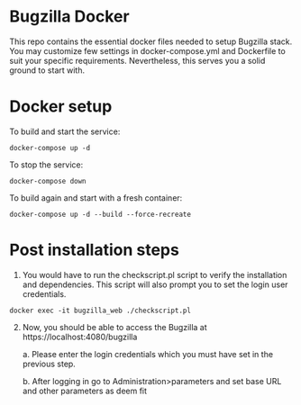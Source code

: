 # Bugzilla Docker
This repo contains the essential docker files needed to setup Bugzilla stack. You may customize few settings in docker-compose.yml and Dockerfile to suit your specific requirements. Nevertheless, this serves you a solid ground to start with. 

# Docker setup
To build and start the service:
```
docker-compose up -d 
```
To stop the service:
```
docker-compose down 
```
To build again and start with a fresh container: 
```
docker-compose up -d --build --force-recreate 
```

# Post installation steps

1. You would have to run the checkscript.pl script to verify the installation and dependencies. This script will also prompt you to set the login user credentials.
```
docker exec -it bugzilla_web ./checkscript.pl
```
2. Now, you should be able to access the Bugzilla at https://localhost:4080/bugzilla

   a. Please enter the login credentials which you must have set in the previous step.
   
   b. After logging in go to Administration>parameters and set base URL and other parameters as deem fit

